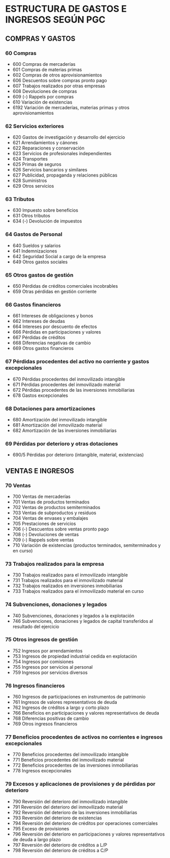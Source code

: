 # ESTRUCTURA DE GASTOS E INGRESOS SEGÚN PGC

## COMPRAS Y GASTOS

### 60 Compras
- 600 Compras de mercaderías
- 601 Compras de materias primas
- 602 Compras de otros aprovisionamientos
- 606 Descuentos sobre compras pronto pago
- 607 Trabajos realizados por otras empresas
- 608 Devoluciones de compras
- 609 (-) Rappels por compras
- 610 Variación de existencias
- 6192 Variación de mercaderías, materias primas y otros aprovisionamientos

### 62 Servicios exteriores
- 620 Gastos de investigación y desarrollo del ejercicio
- 621 Arrendamientos y cánones
- 622 Reparaciones y conservación
- 623 Servicios de profesionales independientes
- 624 Transportes
- 625 Primas de seguros
- 626 Servicios bancarios y similares
- 627 Publicidad, propaganda y relaciones públicas
- 628 Suministros
- 629 Otros servicios

### 63 Tributos
- 630 Impuesto sobre beneficios
- 631 Otros tributos
- 634 (-) Devolución de impuestos

### 64 Gastos de Personal
- 640 Sueldos y salarios
- 641 Indemnizaciones
- 642 Seguridad Social a cargo de la empresa
- 649 Otros gastos sociales

### 65 Otros gastos de gestión
- 650 Pérdidas de créditos comerciales incobrables
- 659 Otras pérdidas en gestión corriente

### 66 Gastos financieros
- 661 Intereses de obligaciones y bonos
- 662 Intereses de deudas
- 664 Intereses por descuento de efectos
- 666 Pérdidas en participaciones y valores
- 667 Pérdidas de créditos
- 668 Diferencias negativas de cambio
- 669 Otros gastos financieros

### 67 Pérdidas procedentes del activo no corriente y gastos excepcionales
- 670 Pérdidas procedentes del inmovilizado intangible
- 671 Pérdidas procedentes del inmovilizado material
- 672 Pérdidas procedentes de las inversiones inmobiliarias
- 678 Gastos excepcionales

### 68 Dotaciones para amortizaciones
- 680 Amortización del inmovilizado intangible
- 681 Amortización del inmovilizado material
- 682 Amortización de las inversiones inmobiliarias

### 69 Pérdidas por deterioro y otras dotaciones
- 690/5 Pérdidas por deterioro (intangible, material, existencias)

## VENTAS E INGRESOS

### 70 Ventas
- 700 Ventas de mercaderías
- 701 Ventas de productos terminados
- 702 Ventas de productos semiterminados
- 703 Ventas de subproductos y residuos
- 704 Ventas de envases y embalajes
- 705 Prestaciones de servicios
- 706 (-) Descuentos sobre ventas pronto pago
- 708 (-) Devoluciones de ventas
- 709 (-) Rappels sobre ventas
- 710 Variación de existencias (productos terminados, semiterminados y en curso)

### 73 Trabajos realizados para la empresa
- 730 Trabajos realizados para el inmovilizado intangible
- 731 Trabajos realizados para el inmovilizado material
- 732 Trabajos realizados en inversiones inmobiliarias
- 733 Trabajos realizados para el inmovilizado material en curso

### 74 Subvenciones, donaciones y legados
- 740 Subvenciones, donaciones y legados a la explotación
- 746 Subvenciones, donaciones y legados de capital transferidos al resultado del ejercicio

### 75 Otros ingresos de gestión
- 752 Ingresos por arrendamientos
- 753 Ingresos de propiedad industrial cedida en explotación
- 754 Ingresos por comisiones
- 755 Ingresos por servicios al personal
- 759 Ingresos por servicios diversos

### 76 Ingresos financieros
- 760 Ingresos de participaciones en instrumentos de patrimonio
- 761 Ingresos de valores representativos de deuda
- 762 Ingresos de créditos a largo y corto plazo
- 766 Beneficios en participaciones y valores representativos de deuda
- 768 Diferencias positivas de cambio
- 769 Otros ingresos financieros

### 77 Beneficios procedentes de activos no corrientes e ingresos excepcionales
- 770 Beneficios procedentes del inmovilizado intangible
- 771 Beneficios procedentes del inmovilizado material
- 772 Beneficios procedentes de las inversiones inmobiliarias
- 778 Ingresos excepcionales

### 79 Excesos y aplicaciones de provisiones y de pérdidas por deterioro
- 790 Reversión del deterioro del inmovilizado intangible
- 791 Reversión del deterioro del inmovilizado material
- 792 Reversión del deterioro de las inversiones inmobiliarias
- 793 Reversión del deterioro de existencias
- 794 Reversión del deterioro de créditos por operaciones comerciales
- 795 Exceso de provisiones
- 796 Reversión del deterioro en participaciones y valores representativos de deuda a largo plazo
- 797 Reversión del deterioro de créditos a L/P
- 798 Reversión del deterioro de créditos a C/P
